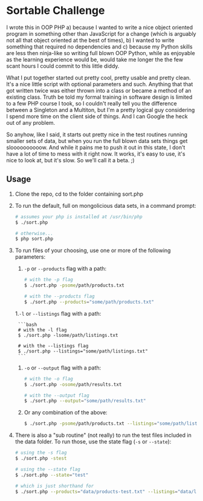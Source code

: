 # Sortable Challenge

I wrote this in OOP PHP a) because I wanted to write a nice object oriented program in something other than JavaScript for a change (which is arguably not all that object oriented at the best of times), b) I wanted to write something that required no dependencies and c) because my Python skills are less then ninja-like so writing full blown OOP Python, while as enjoyable as the learning experience would be, would take me longer the the few scant hours I could commit to this little diddy.

What I put together started out pretty cool, pretty usable and pretty clean. It's a nice little script with optional parameters and such. Anything that that got written twice was either thrown into a class or became a method of an existing class. Truth be told my formal training in software design is limited to a few PHP course I took, so I couldn't really tell you the difference between a Singleton and a Multiton, but I'm a pretty logical guy considering I spend more time on the client side of things. And I can Google the heck out of any problem.

So anyhow, like I said, it starts out pretty nice in the test routines running smaller sets of data, but when you run the full blown data sets things get sloooooooooow. And while it pains me to push it out in this state, I don't have a lot of time to mess with it right now. It works, it's easy to use, it's nice to look at, but it's slow. So we'll call it a beta. ;)

## Usage

1. Clone the repo, cd to the folder containing sort.php
1. To run the default, full on mongolicious data sets, in a command prompt:

	```bash
	# assumes your php is installed at /usr/bin/php
	$ ./sort.php

	# otherwise...
	$ php sort.php
	```
1. To run files of your choosing, use one or more of the following parameters:

	1. `-p` or `--products` flag with a path:

		```bash
		# with the -p flag
		$ ./sort.php -psome/path/products.txt

		# with the --products flag
		$ ./sort.php --products="some/path/products.txt"
		```

	1.`-l` or `--listings` flag with a path:

		```bash
		# with the -l flag
		$ ./sort.php -lsome/path/listings.txt

		# with the --listings flag
		$ ./sort.php --listings="some/path/listings.txt"
		```

	1. `-o` or `--output` flag with a path:

		```bash
		# with the -o flag
		$ ./sort.php -osome/path/results.txt

		# with the --output flag
		$ ./sort.php --output="some/path/results.txt"
		```
	1. Or any combination of the above:

		```bash
		$ ./sort.php -psome/path/products.txt --listings="some/path/listings.txt" -osome/path/results.txt
		```
1. There is also a "sub routine" (not really) to run the test files included in the data folder. To run those, use the state flag (`-s` or `--state`):

	```bash
	# using the -s flag
	$ ./sort.php -stest

	# using the --state flag
	$ ./sort.php --state="test"

	# which is just shorthand for
	$ ./sort.php --products="data/products-test.txt" --listings="data/listings-test.txt" --output="results-test.txt"


